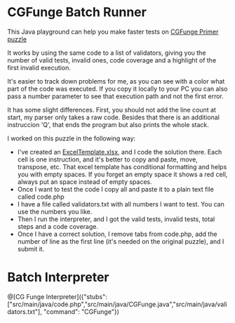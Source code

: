 # CGFunge Batch Runner

This Java playground can help you make faster tests on [CGFunge Primer puzzle](https://www.codingame.com/ide/puzzle/cgfunge-prime) 

It works by using the same code to a list of validators, giving you the number of valid tests, invalid ones, code coverage and a highlight of the first invalid execution.

It's easier to track down problems for me, as you can see with a color what part of the code was executed. If you copy it locally to your PC you can also pass a number parameter to see that execution path and not the first error.

It has some slight differences. First, you should not add the line count at start, my parser only takes a raw code. Besides that there is an additional instruccion 'Q', that ends the program but also prints the whole stack.

I worked on this puzzle in the following way:

* I've created an [ExcelTemplate.xlsx](https://github.com/marchete/CGFunge-Interpreter/raw/master/java-project/src/main/java/ExcelTemplate.xlsx), and I code the solution there. Each cell is one instruction, and it's better to copy and paste, move, transpose, etc. That excel template has conditional formatting and helps you with empty spaces. If you forget an empty space it shows a red cell, always put an space instead of empty spaces.
* Once I want to test the code I copy all and paste it to a plain text file called code.php
* I have a file called validators.txt with all numbers I want to test. You can use the numbers you like.
* Then I run the interpreter, and I got the valid tests, invalid tests, total steps and a code coverage.
* Once I have a correct solution, I remove tabs from code.php, add the number of line as the first line (it's needed on the original puzzle), and I submit it.

# Batch Interpreter

@[CG Funge Interpreter]({"stubs": ["src/main/java/code.php","src/main/java/CGFunge.java","src/main/java/validators.txt"], "command": "CGFunge"})

